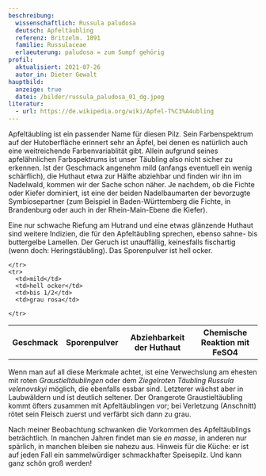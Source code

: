 ```yaml
---
beschreibung:
  wissenschaftlich: Russula paludosa
  deutsch: Apfeltäubling
  referenz: Britzelm. 1891
  familie: Russulaceae
  erlaeuterung: paludosa = zum Sumpf gehörig
profil:
  aktualisiert: 2021-07-26
  autor_in: Dieter Gewalt
hauptbild:
  anzeige: true
  datei: /bilder/russula_paludosa_01_dg.jpeg
literatur:
  - url: https://de.wikipedia.org/wiki/Apfel-T%C3%A4ubling
---
```

Apfeltäubling ist ein passender Name für diesen Pilz. Sein Farbenspektrum auf der Hutoberfläche erinnert sehr an Äpfel, bei denen es natürlich auch eine weitreichende Farbenvariablität gibt. Allein aufgrund seines apfelähnlichen Farbspektrums ist unser Täubling also nicht sicher zu erkennen. Ist der Geschmack angenehm mild (anfangs eventuell ein wenig schärflich), die Huthaut etwa zur Hälfte abziehbar und finden wir ihn im Nadelwald, kommen wir der Sache schon näher. Je nachdem, ob die Fichte oder Kiefer dominiert, ist eine der beiden Nadelbaumarten der bevorzugte Symbiosepartner (zum Beispiel in Baden-Württemberg die Fichte, in Brandenburg oder auch in der Rhein-Main-Ebene die Kiefer). 

Eine nur schwache Riefung am Hutrand und eine etwas glänzende Huthaut sind weitere Indizien, die für den Apfeltäubling sprechen, ebenso sahne- bis buttergelbe Lamellen. Der Geruch ist unauffällig, keinesfalls fischartig (wenn doch: Heringstäubling). Das Sporenpulver ist hell ocker. 

<div class="table-responsive">
  <table class="table taeubling">
    <tr>
      <th rowspan="2">Geschmack</th>
      <th rowspan="2">Sporenpulver</th>
      <th rowspan="2">Abziehbarkeit der Huthaut</th>
      <th colspan="3" class="text-center">Chemische Reaktion mit FeSO4</th>
    </tr>
    <tr>
      
      
    </tr>
    <tr>
      <td>mild</td>
      <td>hell ocker</td>
      <td>bis 1/2</td>
      <td>grau rosa</td>
       
    </tr>
  </table>
</div>

Wenn man auf all diese Merkmale achtet, ist eine Verwechslung am ehesten mit roten *Graustieltäublingen* oder dem *Ziegelroten Täubling Russula velenovskyi* möglich, die ebenfalls essbar sind. Letzterer wächst aber in Laubwäldern und ist deutlich seltener. Der Orangerote Graustieltäubling kommt öfters zusammen mit Apfeltäublingen vor; bei Verletzung (Anschnitt) rötet sein Fleisch zuerst und verfärbt sich dann zu grau. 

Nach meiner Beobachtung schwanken die Vorkommen des Apfeltäublings beträchtlich. In manchen Jahren findet man sie *en masse*, in anderen nur spärlich, in manchen bleiben sie nahezu aus. Hinweis für die Küche: er ist auf jeden Fall ein sammelwürdiger schmackhafter Speisepilz. Und kann ganz schön groß werden!